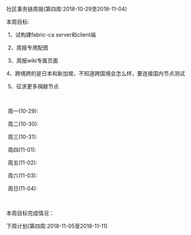 社区事务链周报(第四周:2018-10-29至2018-11-04)

本周目标:

​	1、试构建fabric-ca server和client端

​	2、周报专用配图

​	3、周报wiki专属页面

​	4、跨境跨的是日本和新加坡，不知道跨国境会怎么样，要连接国内节点测试

​	5、征求更多捐献节点

​	

​	周一(10-29):

​	周二(10-30):

​	周三(10-31):

​	周四(11-01):

​	周五(11-02):

​	周六(11-03):

​	周日(11-04):

​	

本周目标完成情况：



下周计划(第四周:2018-11-05至2018-11-11)